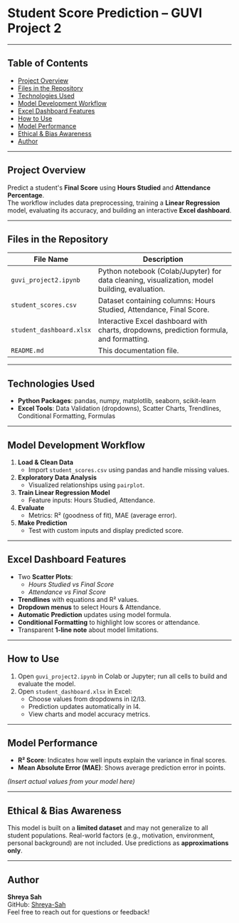 #  Student Score Prediction – GUVI Project 2

---

##  Table of Contents
- [Project Overview](#project-overview)  
- [Files in the Repository](#files-in-the-repository)  
- [Technologies Used](#technologies-used)  
- [Model Development Workflow](#model-development-workflow)  
- [Excel Dashboard Features](#excel-dashboard-features)  
- [How to Use](#how-to-use)  
- [Model Performance](#model-performance)  
- [Ethical & Bias Awareness](#ethical--bias-awareness)  
- [Author](#author)  

---

## Project Overview  
Predict a student's **Final Score** using **Hours Studied** and **Attendance Percentage**.  
The workflow includes data preprocessing, training a **Linear Regression** model, evaluating its accuracy, and building an interactive **Excel dashboard**.

---

## Files in the Repository  
| File Name                | Description |
|--------------------------|-------------|
| `guvi_project2.ipynb`    | Python notebook (Colab/Jupyter) for data cleaning, visualization, model building, evaluation. |
| `student_scores.csv`     | Dataset containing columns: Hours Studied, Attendance, Final Score. |
| `student_dashboard.xlsx` | Interactive Excel dashboard with charts, dropdowns, prediction formula, and formatting. |
| `README.md`              | This documentation file. |

---

## Technologies Used
- **Python Packages**: pandas, numpy, matplotlib, seaborn, scikit-learn  
- **Excel Tools**: Data Validation (dropdowns), Scatter Charts, Trendlines, Conditional Formatting, Formulas  

---

## Model Development Workflow
1. **Load & Clean Data**  
   - Import `student_scores.csv` using pandas and handle missing values.  
2. **Exploratory Data Analysis**  
   - Visualized relationships using `pairplot`.  
3. **Train Linear Regression Model**  
   - Feature inputs: Hours Studied, Attendance.  
4. **Evaluate**  
   - Metrics: R² (goodness of fit), MAE (average error).  
5. **Make Prediction**  
   - Test with custom inputs and display predicted score.

---

## Excel Dashboard Features
- Two **Scatter Plots**:
  - *Hours Studied vs Final Score*  
  - *Attendance vs Final Score*  
- **Trendlines** with equations and R² values.  
- **Dropdown menus** to select Hours & Attendance.  
- **Automatic Prediction** updates using model formula.  
- **Conditional Formatting** to highlight low scores or attendance.  
- Transparent **1-line note** about model limitations.

---

## How to Use
1. Open `guvi_project2.ipynb` in Colab or Jupyter; run all cells to build and evaluate the model.  
2. Open `student_dashboard.xlsx` in Excel:  
   - Choose values from dropdowns in I2/I3.  
   - Prediction updates automatically in I4.  
   - View charts and model accuracy metrics.

---

## Model Performance
- **R² Score**: Indicates how well inputs explain the variance in final scores.  
- **Mean Absolute Error (MAE)**: Shows average prediction error in points.

*(Insert actual values from your model here)*

---

## Ethical & Bias Awareness
This model is built on a **limited dataset** and may not generalize to all student populations. Real-world factors (e.g., motivation, environment, personal background) are not included. Use predictions as **approximations only**.

---

## Author
**Shreya Sah**  
GitHub: [Shreya-Sah](https://github.com/Shreya-Sah)  
Feel free to reach out for questions or feedback!  
